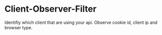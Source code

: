 # Client-Observer-Filter
Identifiy which client that are using your api. Observe cookie id, client ip and browser type.
